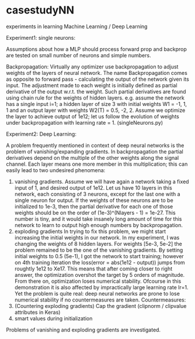 # casestudyNN

experiments in learning Machine Learning / Deep Learning

Experiment1: single neurons:

Assumptions about how a MLP should process forward prop and backprop are tested on small number of neurons and simple numbers.

Backpropagation:
Virtually any optimizer use backpropagation to adjust weights of the layers of neural network. The name Backpropagation comes as opposite to forward pass - calculating the output of the network given its input. 
The adjustment made to each weight is initially defined as partial derivative of the output w.r.t. the weight. Such partial derivatives are found using chain rule for the weights of hidden layers.
e.g. assume the network has a single input i=1; 
a hidden layer of size 3 with initial weights W1 = -1, 1, 1
and an output layer with weights W2(T) = 0.5, -2, 2.
Assume we optimize the layer to achieve output of 1e12; let us follow the evolution of weights under backpropagation with learning rate = 1.
(singleNeurons.py)



Experiment2: Deep Learning:

A problem frequently mentioned in context of deep neural networks is the problem of vanishing/expanding gradients.
In backpropagation the partial derivatives depend on the multiple of the other weights along the signal channel. 
Each layer means one more member in this multiplication; this can easily lead to two undesired phenomena:
1) vanishing gradients.
Assume we will have again a network taking a fixed input of 1, and desired output of 1e12. 
Let us have 10 layers in this network, each consisting of 3 neurons, except for the last one with a single neuron for output.
If the weights of these neurons are to be initialized to 1e-3, then the partial derivative for each one of those weights should be 
on the order of (1e-3)^(Nlayers - 1) = 1e-27.
This number is tiny, and it would take insanely long amount of time for this network to learn to output high enough numbers by backpropagation.
2) exploding gradients
In trying to fix this problem, we might start increasing the initial weights in our network. In my experiment, I was changing the weights of 8 hidden layers.
For weights [5e-3, 5e-2] the problem remained to be the one of the vanishing gradients. By setting initial weights to 0.5 (5e-1), I got the network to start training;
however on 4th training iteration the loss(error = abs(1e12 - output)) jumps from roughtly 1e12 to Xe17. This means that after coming closer to right answer, the optimization
overshot the target by 5 orders of magnitude. From there on, optimization loses numerical stability. Ofcourse in this demonstration it is also affected by 
impractically large learning rate lr=1. Yet the problem is quite real: deep neural networks are prone to lose numerical stability if no countermeasures are taken.
Countermeasures:
1) (Countering exploding gradients) Cap the gradient (clipnorm / clipvalue attributes in Keras)
2) smart values during initialization

Problems of vanishing and exploding gradients are investigated.
